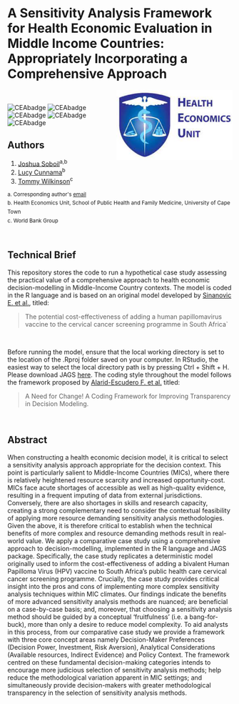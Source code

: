 # A Sensitivity Analysis Framework for Health Economic Evaluation in Middle Income Countries: Appropriately Incorporating a Comprehensive Approach

<img src="misc/logo.jpg" width="260" align="right" />
<br/>

![CEAbadge](https://img.shields.io/github/issues/jSoboil/Dissertation)
![CEAbadge](https://img.shields.io/github/last-commit/jSoboil/Dissertation)
![CEAbadge](https://img.shields.io/github/license/jSoboil/Dissertation)
![CEAbadge](https://img.shields.io/badge/R-v4.0.0+-blue)
![CEAbadge](https://img.shields.io/badge/JAGS-v4.3.0-blue)

## Authors
1. [Joshua Soboil](https://orcid.org/0000-0003-1362-8465)<sup>a,b</sup>
2. [Lucy Cunnama](https://orcid.org/0000-0003-2134-4905)<sup>b</sup>
3. [Tommy Wilkinson](https://orcid.org/0000-0003-0806-2196)<sup>c</sup>

<sup>a. Corresponding author's [email](mailto:soboil.joshua@gmail.com) <br/>
b. Health Economics Unit, School of Public Health and Family Medicine, University of Cape Town <br/>
c. World Bank Group <br/>
<sup>
<br/>

## Technical Brief
This repository stores the code to run a hypothetical case study assessing the practical value of a comprehensive approach to health economic decision-modelling in Middle-Income Country contexts. The model is coded in the R language and is based on an original model developed by [Sinanovic E. et al.](https://doi.org/10.1016/j.vaccine.2009.08.004), titled:

>The potential cost-effectiveness of adding a human papillomavirus vaccine to the cervical cancer screening programme in South Africa`

<br/>

Before running the model, ensure that the local working directory is set to the location of the .Rproj folder saved on your computer. In RStudio, the easiest way to select the local directory path is by pressing Ctrl + Shift + H. Please download JAGS [here](https://sourceforge.net/projects/mcmc-jags/files/JAGS/4.x/). The coding style throughout the model follows the framework proposed by [Alarid-Escudero F. et al.](https://doi.org/10.1007/s40273-019-00837-x) titled:

>A Need for Change! A Coding Framework for Improving Transparency in Decision Modeling. 

<br/>

## Abstract
When constructing a health economic decision model, it is critical to select a sensitivity analysis approach appropriate for the decision context. This point is particularly salient to Middle-Income Countries (MICs), where there is relatively heightened resource scarcity and increased opportunity-cost. MICs face acute shortages of accessible as well as high-quality evidence, resulting in a frequent imputing of data from external jurisdictions. Conversely, there are also shortages in skills and research capacity, creating a strong complementary need to consider the contextual feasibility of applying more resource demanding sensitivity analysis methodologies. Given the above, it is therefore critical to establish when the technical benefits of more complex and resource demanding methods result in real-world value. We apply a comparative case study using a comprehensive approach to decision-modelling, implemented in the R language and JAGS package. Specifically, the case study replicates a deterministic model originally used to inform the cost-effectiveness of adding a bivalent Human Papilloma Virus (HPV) vaccine to South Africa’s public health care cervical cancer screening programme. Crucially, the case study provides critical insight into the pros and cons of implementing more complex sensitivity analysis techniques within MIC climates. Our findings indicate the benefits of more advanced sensitivity analysis methods are nuanced; are beneficial on a case-by-case basis; and, moreover, that choosing a sensitivity analysis method should be guided by a conceptual ‘fruitfulness’ (i.e. a bang-for-buck), more than only a desire to reduce model complexity. To aid analysts in this process, from our comparative case study we provide a framework with three core concept areas namely Decision-Maker Preferences (Decision Power, Investment, Risk Aversion), Analytical Considerations (Available resources, Indirect Evidence) and Policy Context. The framework centred on these fundamental decision-making categories intends to encourage more judicious selection of sensitivity analysis methods; help reduce the methodological variation apparent in MIC settings; and simultaneously provide decision-makers with greater methodological transparency in the selection of sensitivity analysis methods.